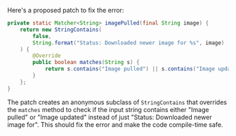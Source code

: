 Here's a proposed patch to fix the error:
```java
private static Matcher<String> imagePulled(final String image) {
    return new StringContains(
        false,
        String.format("Status: Downloaded newer image for %s", image)
    ) {
        @Override
        public boolean matches(String s) {
            return s.contains("Image pulled") || s.contains("Image updated");
        }
    };
}
```
The patch creates an anonymous subclass of `StringContains` that overrides the `matches` method to check if the input string contains either "Image pulled" or "Image updated" instead of just "Status: Downloaded newer image for". This should fix the error and make the code compile-time safe.